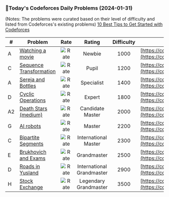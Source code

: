 ### 🌟Today's Codeforces Daily Problems (2024-01-31)
(Notes: The problems were curated based on their level of difficulty and listed from Codeforces's existing problems)
[10 Best Tips to Get Started with Codeforces](https://github.com/ika9810/Codeforces-Daily-Problems/blob/main/10%20Best%20Tips%20to%20Get%20Started%20with%20Codeforces.md)

| # | Problem | Rate| Rating | Difficulty | Contest |
|---| ----- | :--------: | :----------: | :----------: | ---------- |
|A|[Watching a movie](https://codeforces.com/contest/499/problem/A)|![Rate](https://img.shields.io/badge/Newbie-1000-lightgrey)|Newbie|1000|[https://codeforces.com/contest/499](https://codeforces.com/contest/499)|
|C|[Sequence Transformation](https://codeforces.com/contest/1454/problem/C)|![Rate](https://img.shields.io/badge/Pupil-1200-brightgreen)|Pupil|1200|[https://codeforces.com/contest/1454](https://codeforces.com/contest/1454)|
|A|[Sereja and Bottles](https://codeforces.com/contest/315/problem/A)|![Rate](https://img.shields.io/badge/Specialist-1400-9cf)|Specialist|1400|[https://codeforces.com/contest/315](https://codeforces.com/contest/315)|
|D|[Cyclic Operations](https://codeforces.com/contest/1867/problem/D)|![Rate](https://img.shields.io/badge/Expert-1800-blue)|Expert|1800|[https://codeforces.com/contest/1867](https://codeforces.com/contest/1867)|
|A2|[Death Stars (medium)](https://codeforces.com/contest/958/problem/A2)|![Rate](https://img.shields.io/badge/Candidate%20Master-2000-blueviolet)|Candidate Master|2000|[https://codeforces.com/contest/958](https://codeforces.com/contest/958)|
|G|[AI robots](https://codeforces.com/contest/1045/problem/G)|![Rate](https://img.shields.io/badge/Master-2200-orange)|Master|2200|[https://codeforces.com/contest/1045](https://codeforces.com/contest/1045)|
|C|[Bipartite Segments](https://codeforces.com/contest/901/problem/C)|![Rate](https://img.shields.io/badge/International%20Master-2300-orange)|International Master|2300|[https://codeforces.com/contest/901](https://codeforces.com/contest/901)|
|E|[Brukhovich and Exams](https://codeforces.com/contest/1891/problem/E)|![Rate](https://img.shields.io/badge/Grandmaster-2500-red)|Grandmaster|2500|[https://codeforces.com/contest/1891](https://codeforces.com/contest/1891)|
|D|[Roads in Yusland](https://codeforces.com/contest/671/problem/D)|![Rate](https://img.shields.io/badge/International%20Grandmaster-2900-red)|International Grandmaster|2900|[https://codeforces.com/contest/671](https://codeforces.com/contest/671)|
|H|[Stock Exchange](https://codeforces.com/contest/1178/problem/H)|![Rate](https://img.shields.io/badge/Legendary%20Grandmaster-3500-red)|Legendary Grandmaster|3500|[https://codeforces.com/contest/1178](https://codeforces.com/contest/1178)|
